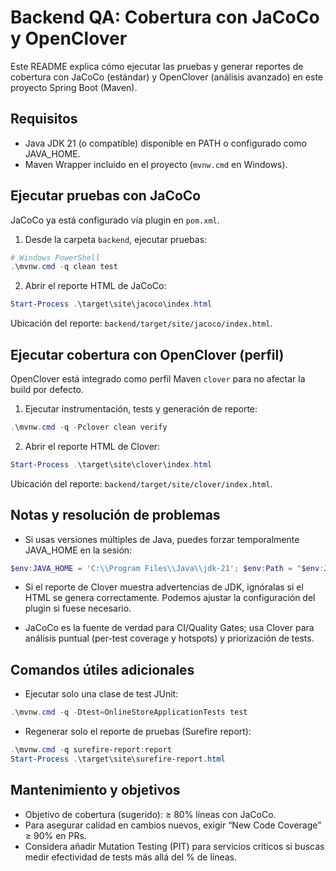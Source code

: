 # Backend QA: Cobertura con JaCoCo y OpenClover

Este README explica cómo ejecutar las pruebas y generar reportes de cobertura con JaCoCo (estándar) y OpenClover (análisis avanzado) en este proyecto Spring Boot (Maven).

## Requisitos
- Java JDK 21 (o compatible) disponible en PATH o configurado como JAVA_HOME.
- Maven Wrapper incluido en el proyecto (`mvnw.cmd` en Windows).

## Ejecutar pruebas con JaCoCo

JaCoCo ya está configurado vía plugin en `pom.xml`.

1. Desde la carpeta `backend`, ejecutar pruebas:

```powershell
# Windows PowerShell
.\mvnw.cmd -q clean test
```

2. Abrir el reporte HTML de JaCoCo:

```powershell
Start-Process .\target\site\jacoco\index.html
```

Ubicación del reporte: `backend/target/site/jacoco/index.html`.

## Ejecutar cobertura con OpenClover (perfil)

OpenClover está integrado como perfil Maven `clover` para no afectar la build por defecto.

1. Ejecutar instrumentación, tests y generación de reporte:

```powershell
.\mvnw.cmd -q -Pclover clean verify
```

2. Abrir el reporte HTML de Clover:

```powershell
Start-Process .\target\site\clover\index.html
```

Ubicación del reporte: `backend/target/site/clover/index.html`.

## Notas y resolución de problemas
- Si usas versiones múltiples de Java, puedes forzar temporalmente JAVA_HOME en la sesión:

```powershell
$env:JAVA_HOME = 'C:\\Program Files\\Java\\jdk-21'; $env:Path = "$env:JAVA_HOME\bin;$env:Path"
```

- Si el reporte de Clover muestra advertencias de JDK, ignóralas si el HTML se genera correctamente. Podemos ajustar la configuración del plugin si fuese necesario.

- JaCoCo es la fuente de verdad para CI/Quality Gates; usa Clover para análisis puntual (per-test coverage y hotspots) y priorización de tests.

## Comandos útiles adicionales

- Ejecutar solo una clase de test JUnit:
```powershell
.\mvnw.cmd -q -Dtest=OnlineStoreApplicationTests test
```

- Regenerar solo el reporte de pruebas (Surefire report):
```powershell
.\mvnw.cmd -q surefire-report:report
Start-Process .\target\site\surefire-report.html
```

## Mantenimiento y objetivos
- Objetivo de cobertura (sugerido): ≥ 80% líneas con JaCoCo.
- Para asegurar calidad en cambios nuevos, exigir “New Code Coverage” ≥ 90% en PRs.
- Considera añadir Mutation Testing (PIT) para servicios críticos si buscas medir efectividad de tests más allá del % de líneas.
